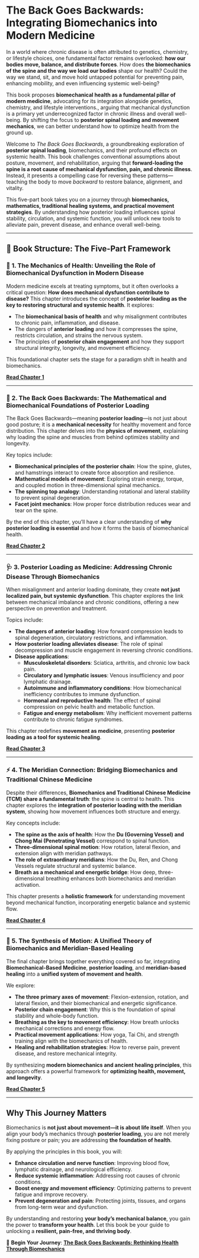 # **The Back Goes Backwards: Integrating Biomechanics into Modern Medicine**

In a world where chronic disease is often attributed to genetics, chemistry, or lifestyle choices, one fundamental factor remains overlooked: **how our bodies move, balance, and distribute forces**. How does **the biomechanics of the spine and the way we load our bodies** shape our health? Could the way we stand, sit, and move hold untapped potential for preventing pain, enhancing mobility, and even influencing systemic well-being?

This book proposes **biomechanical health as a fundamental pillar of modern medicine**, advocating for its integration alongside genetics, chemistry, and lifestyle interventions., arguing that mechanical dysfunction is a primary yet underrecognized factor in chronic illness and overall well-being. By shifting the focus to **posterior spinal loading and movement mechanics**, we can better understand how to optimize health from the ground up.

Welcome to *The Back Goes Backwards*, a groundbreaking exploration of **posterior spinal loading**, biomechanics, and their profound effects on systemic health. This book challenges conventional assumptions about posture, movement, and rehabilitation, arguing that **forward-loading the spine is a root cause of mechanical dysfunction, pain, and chronic illness**. Instead, it presents a compelling case for reversing these patterns—teaching the body to move *backward* to restore balance, alignment, and vitality.

This five-part book takes you on a journey through **biomechanics, mathematics, traditional healing systems, and practical movement strategies**. By understanding how posterior loading influences spinal stability, circulation, and systemic function, you will unlock new tools to alleviate pain, prevent disease, and enhance overall well-being.

---

## 📖 **Book Structure: The Five-Part Framework**

### 📌 **1. The Mechanics of Health: Unveiling the Role of Biomechanical Dysfunction in Modern Disease**
Modern medicine excels at treating symptoms, but it often overlooks a critical question: **How does mechanical dysfunction contribute to disease?** This chapter introduces the concept of **posterior loading as the key to restoring structural and systemic health**. It explores:

- The **biomechanical basis of health** and why misalignment contributes to chronic pain, inflammation, and disease.
- The dangers of **anterior loading** and how it compresses the spine, restricts circulation, and strains the nervous system.
- The principles of **posterior chain engagement** and how they support structural integrity, longevity, and movement efficiency.

This foundational chapter sets the stage for a paradigm shift in health and biomechanics.

[**Read Chapter 1**](../11-section-01.md)

---

### 🔄 **2. The Back Goes Backwards: The Mathematical and Biomechanical Foundations of Posterior Loading**
The Back Goes Backwards—meaning **posterior loading**—is not just about good posture; it is a **mechanical necessity** for healthy movement and force distribution. This chapter delves into the **physics of movement**, explaining why loading the spine and muscles from behind optimizes stability and longevity.

Key topics include:
- **Biomechanical principles of the posterior chain**: How the spine, glutes, and hamstrings interact to create force absorption and resilience.
- **Mathematical models of movement**: Exploring strain energy, torque, and coupled motion in three-dimensional spinal mechanics.
- **The spinning top analogy**: Understanding rotational and lateral stability to prevent spinal degeneration.
- **Facet joint mechanics**: How proper force distribution reduces wear and tear on the spine.

By the end of this chapter, you’ll have a clear understanding of **why posterior loading is essential** and how it forms the basis of biomechanical health.

[**Read Chapter 2**](../12-section-02.md)

---

### 🩺 **3. Posterior Loading as Medicine: Addressing Chronic Disease Through Biomechanics**
When misalignment and anterior loading dominate, they create **not just localized pain, but systemic dysfunction**. This chapter explores the link between mechanical imbalance and chronic conditions, offering a new perspective on prevention and treatment.

Topics include:
- **The dangers of anterior loading**: How forward compression leads to spinal degeneration, circulatory restrictions, and inflammation.
- **How posterior loading alleviates disease**: The role of spinal decompression and muscle engagement in reversing chronic conditions.
- **Disease applications**:
  - **Musculoskeletal disorders**: Sciatica, arthritis, and chronic low back pain.
  - **Circulatory and lymphatic issues**: Venous insufficiency and poor lymphatic drainage.
  - **Autoimmune and inflammatory conditions**: How biomechanical inefficiency contributes to immune dysfunction.
  - **Hormonal and reproductive health**: The effect of spinal compression on pelvic health and metabolic function.
  - **Fatigue and energy metabolism**: Why inefficient movement patterns contribute to chronic fatigue syndromes.

This chapter redefines **movement as medicine**, presenting **posterior loading as a tool for systemic healing**.

[**Read Chapter 3**](../13-section-03.md)

---

### ⚡ **4. The Meridian Connection: Bridging Biomechanics and Traditional Chinese Medicine**
Despite their differences, **Biomechanics and Traditional Chinese Medicine (TCM) share a fundamental truth**: the spine is central to health. This chapter explores the **integration of posterior loading with the meridian system**, showing how movement influences both structure and energy.

Key concepts include:
- **The spine as the axis of health**: How the **Du (Governing Vessel) and Chong Mai (Penetrating Vessel)** correspond to spinal function.
- **Three-dimensional spinal motion**: How rotation, lateral flexion, and extension align with meridian pathways.
- **The role of extraordinary meridians**: How the Du, Ren, and Chong Vessels regulate structural and systemic balance.
- **Breath as a mechanical and energetic bridge**: How deep, three-dimensional breathing enhances both biomechanics and meridian activation.

This chapter presents a **holistic framework** for understanding movement beyond mechanical function, incorporating energetic balance and systemic flow.

[**Read Chapter 4**](../14-section-04.md)

---

### 🔗 **5. The Synthesis of Motion: A Unified Theory of Biomechanics and Meridian-Based Healing**
The final chapter brings together everything covered so far, integrating **Biomechanical-Based Medicine**, **posterior loading**, and **meridian-based healing** into a **unified system of movement and health**.

We explore:
- **The three primary axes of movement**: Flexion-extension, rotation, and lateral flexion, and their biomechanical and energetic significance.
- **Posterior chain engagement**: Why this is the foundation of spinal stability and whole-body function.
- **Breathing as the key to movement efficiency**: How breath unlocks mechanical corrections and energy flow.
- **Practical movement applications**: How yoga, Tai Chi, and strength training align with the biomechanics of health.
- **Healing and rehabilitation strategies**: How to reverse pain, prevent disease, and restore mechanical integrity.

By synthesizing **modern biomechanics and ancient healing principles**, this approach offers a powerful framework for **optimizing health, movement, and longevity**.

[**Read Chapter 5**](../15-section-05.md)

---

## **Why This Journey Matters**
Biomechanics is **not just about movement—it is about life itself**. When you align your body’s mechanics through **posterior loading**, you are not merely fixing posture or pain; you are addressing **the foundation of health**. 

By applying the principles in this book, you will:
- **Enhance circulation and nerve function**: Improving blood flow, lymphatic drainage, and neurological efficiency.
- **Reduce systemic inflammation**: Addressing root causes of chronic conditions.
- **Boost energy and movement efficiency**: Optimizing patterns to prevent fatigue and improve recovery.
- **Prevent degeneration and pain**: Protecting joints, tissues, and organs from long-term wear and dysfunction.

By understanding and restoring **your body’s mechanical balance**, you gain the power to **transform your health**. Let this book be your guide to unlocking a **resilient, pain-free, and thriving body**.

🔗 **Begin Your Journey**: [**The Back Goes Backwards: Rethinking Health Through Biomechanics**](../11-section-01.md)

